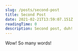 ```yaml
---
slug: /posts/second-post
title: Second Post
date: 2021-02-21T13:59:07.151Z
readingTime: 0
description: Second post, duh!
---
```


Wow! So many words!
